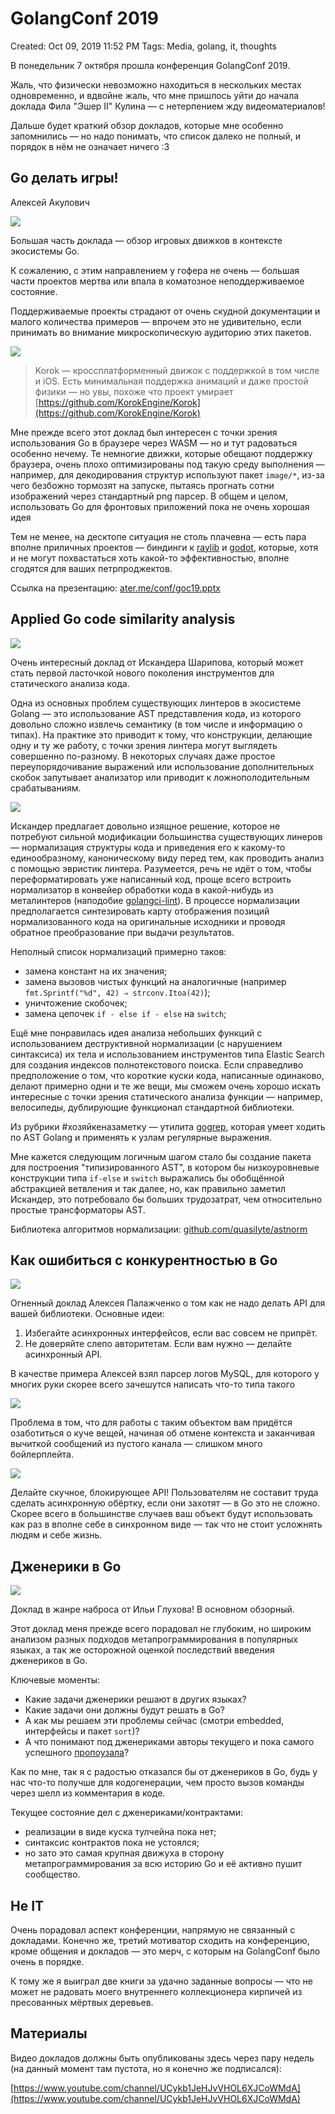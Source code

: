 # GolangConf 2019

Created: Oct 09, 2019 11:52 PM
Tags: Media, golang, it, thoughts


В понедельник 7 октября прошла конференция GolangConf 2019.

Жаль, что физически невозможно находиться в нескольких местах одновременно, и вдвойне жаль, что мне пришлось уйти до начала доклада Фила "Эшер II" Кулина  — с нетерпением жду видеоматериалов!

Дальше будет краткий обзор докладов, которые мне особенно запомнились — но надо понимать, что список далеко не полный, и порядок в нём не означает ничего :3

## Go делать игры!

Алексей Акулович

![](Untitled-c91a72b2-3daa-48dd-9f17-237d55fe6718.png)

Большая часть доклада — обзор игровых движков в контексте экосистемы Go. 

К сожалению, с этим направлением у гофера не очень — большая части проектов мертва или впала в коматозное неподдерживаемое состояние. 

Поддерживаемые проекты страдают от очень скудной документации и малого количества примеров — впрочем это не удивительно, если принимать во внимание микроскопическую аудиторию этих пакетов. 

![](korok.gif)

> Korok — кроссплатформенный движок с поддержкой в том числе и iOS. Есть минимальная поддержка анимаций и даже простой физики — но увы, похоже что проект умирает [https://github.com/KorokEngine/Korok](https://github.com/KorokEngine/Korok)

Мне прежде всего этот доклад был интересен с точки зрения использования Go в браузере через WASM — но и тут радоваться особенно нечему. Те немногие движки, которые обещают поддержку браузера, очень плохо оптимизированы под такую среду выполнения — например, для декодирования структур используют пакет `image/*`, из-за чего безбожно тормозят на запуске, пытаясь прогнать сотни изображений через стандартный png парсер. В общем и целом, использовать Go для фронтовых приложений пока не очень хорошая идея

Тем не менее, на десктопе ситуация не столь плачевна — есть пара вполне приличных проектов — биндинги к [raylib](https://github.com/gen2brain/raylib-go) и [godot](https://github.com/ShadowApex/godot-go), которые, хотя и не могут похвастаться хоть какой-то эффективностью, вполне сгодятся для ваших петрпроджектов. 

Ссылка на презентацию: [ater.me/conf/goc19.pptx](http://ater.me/conf/goc19.pptx)

## Applied Go code similarity analysis

![](Untitled-bd846c04-a9a7-4368-87d8-6f5849a689a8.png)

Очень интересный доклад от Искандера Шарипова, который может стать первой ласточкой нового поколения инструментов для статического анализа кода. 

Одна из основных проблем существующих линтеров в экосистеме Golang — это использование AST представления кода, из которого довольно сложно извлечь семантику (в том числе и информацию о типах). На практике это приводит к тому, что конструкции, делающие одну и ту же работу, с точки зрения линтера могут выглядеть совершенно по-разному. В некоторых случаях даже простое переупорядочивание выражений или использование дополнительных скобок запутывает анализатор или приводит к ложнополодительным срабатываниям.

![](Untitled-1caad85b-8efc-4c03-adb8-5ede8c9674b4.png)

Искандер предлагает довольно изящное решение, которое не потребуют сильной модификации большинства существующих линеров — нормализация структуры кода и приведения его к какому-то единообразному, каноническому виду перед тем, как проводить анализ с помощью эвристик линтера. Разумеется, речь не идёт о том, чтобы переформатировать уже написанный код, проще всего встроить нормализатор в конвейер обработки кода в какой-нибудь из металинтеров (наподобие [golangci-lint](https://github.com/golangci/golangci-lint)). В процессе нормализации предполагается синтезировать карту отображения позиций нормализованного кода на оригинальные исходники и проводя обратное преобразование при выдачи результатов.

Неполный список нормализаций примерно таков:

- замена констант на их значения;
- замена вызовов чистых функций на аналогичные (например `fmt.Sprintf("%d", 42) ⇒ strconv.Itoa(42)`);
- уничтожение скобочек;
- замена цепочек `if - else if - else` на `switch`;

Ещё мне понравилась идея анализа небольших функций с использованием деструктивной нормализации (с нарушением синтаксиса) их тела и использованием инструментов типа Elastic Search для создания индексов полнотекстового поиска. Если справедливо предположение о том, что короткие куски кода, написанные одинаково, делают примерно одни и те же вещи, мы сможем очень хорошо искать интересные с точки зрения статического анализа функции — например, велосипеды, дублирующие функционал стандартной библиотеки.

Из рубрики #хозяйкеназаметку — утилита [gogrep](https://github.com/mvdan/gogrep), которая умеет ходить по AST Golang и применять к узлам регулярные выражения.

Мне кажется следующим логичным шагом стало бы создание пакета для построения "типизированного AST", в котором бы низкоуровневые конструкции типа `if-else` и `switch` выражались бы обобщённой абстракцией ветвления и так далее, но, как правильно заметил Искандер, это потребовало бы больших трудозатрат, чем относительно простые трансформаторы AST.

Библиотека алгоритмов нормализации: [github.com/quasilyte/astnorm](http://github.com/quasilyte/astnorm)

## Как ошибиться с конкурентностью в Go

![](Untitled-0f08ccf3-0240-4bd8-ad2f-0b0d55b5739f.png)

Огненный доклад Алексея Палажченко о том как не надо делать API для вашей библиотеки. Основные идеи:

1. Избегайте асинхронных интерфейсов, если вас совсем не припрёт. 
2. Не доверяйте слепо авторитетам. Если вам нужно — делайте асинхронный API.

В качестве примера Алексей взял парсер логов MySQL, для которого у многих руки скорее всего зачешутся написать что-то типа такого

![](Untitled-b54f40ae-3128-47af-a3d4-5cd1639875ca.png)

Проблема в том, что для работы с таким объектом вам придётся озаботиться о куче вещей, начиная об отмене контекста и заканчивая вычиткой сообщений из пустого канала — слишком много бойлерплейта.

![](Untitled-8188bc16-b58d-40a7-921e-c5b2d973e65e.png)

Делайте скучное, блокирующее API! Пользователям не составит труда сделать асинхронную обёртку, если они захотят — в Go это не сложно. Скорее всего в большинстве случаев ваш объект будут использовать как раз в вполне себе в синхронном виде — так что не стоит усложнять людям и себе жизнь.

## Дженерики в Go

![](Untitled-5f333117-2673-434b-9e7b-b3e28b4178b5.png)

Доклад в жанре наброса от Ильи Глухова! В основном обзорный. 

Этот доклад меня прежде всего порадовал не глубоким, но широким анализом разных подходов метапрограммирования в популярных языках, а так же осторожной оценкой последствий введения дженериков в Go.

Ключевые моменты:

- Какие задачи дженерики решают в других языках?
- Какие задачи они должны будут решать в Go?
- А как мы решаем эти проблемы сейчас (смотри embedded, интерфейсы и пакет `sort`)?
- А что понимают под дженериками авторы текущего и пока самого успешного [пропоузала](https://go.googlesource.com/proposal/+/4a54a00950b56dd0096482d0edae46969d7432a6/design/go2draft-contracts.md)?

Как по мне, так я с радостью отказался бы от дженериков в Go, будь у нас что-то получше для кодогенерации, чем просто вызов команды через шелл из комментария в коде.

Текущее состояние дел с дженериками/контрактами:

- реализации в виде куска тулчейна пока нет;
- синтаксис контрактов пока не устоялся;
- но зато это самая крупная движуха в сторону метапрограммирования за всю историю Go и её активно пушит сообщество.

## Не IT

Очень порадовал аспект конференции, напрямую не связанный с докладами. Конечно же, третий мотиватор сходить на конференцию, кроме общения и докладов — это мерч, с которым на GolangConf было очень в порядке. 

К тому же я выиграл две книги за удачно заданные вопросы — что не может не радовать моего внутреннего коллекционера кирпичей из пресованных мёртвых деревьев. 

## Материалы

Видео докладов должны быть опубликованы здесь через пару недель (на данный момент там пустота, но я конечно же подписался):

[https://www.youtube.com/channel/UCykb1JeHJvVHOL6XJCoWMdA](https://www.youtube.com/channel/UCykb1JeHJvVHOL6XJCoWMdA)
